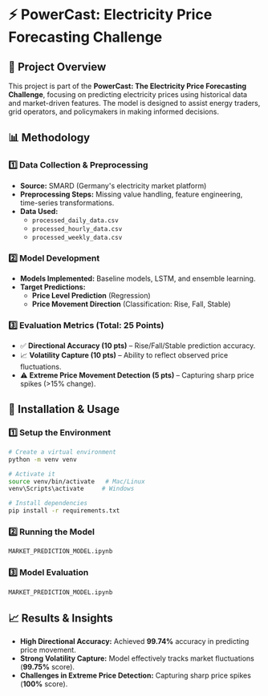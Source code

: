 # ⚡ PowerCast: Electricity Price Forecasting Challenge

## 📌 Project Overview
This project is part of the **PowerCast: The Electricity Price Forecasting Challenge**, focusing on predicting electricity prices using historical data and market-driven features. The model is designed to assist energy traders, grid operators, and policymakers in making informed decisions.

## 📊 Methodology
### **1️⃣ Data Collection & Preprocessing**
- **Source:** SMARD (Germany's electricity market platform)
- **Preprocessing Steps:** Missing value handling, feature engineering, time-series transformations.
- **Data Used:**
  - `processed_daily_data.csv`
  - `processed_hourly_data.csv`
  - `processed_weekly_data.csv`

### **2️⃣ Model Development**
- **Models Implemented:** Baseline models, LSTM, and ensemble learning.
- **Target Predictions:**
  - **Price Level Prediction** (Regression)
  - **Price Movement Direction** (Classification: Rise, Fall, Stable)

### **3️⃣ Evaluation Metrics** (Total: 25 Points)
- ✅ **Directional Accuracy (10 pts)** – Rise/Fall/Stable prediction accuracy.
- 📈 **Volatility Capture (10 pts)** – Ability to reflect observed price fluctuations.
- ⚠️ **Extreme Price Movement Detection (5 pts)** – Capturing sharp price spikes (>15% change).

## 🚀 Installation & Usage
### **1️⃣ Setup the Environment**
```bash
# Create a virtual environment
python -m venv venv

# Activate it
source venv/bin/activate   # Mac/Linux
venv\Scripts\activate     # Windows

# Install dependencies
pip install -r requirements.txt
```

### **2️⃣ Running the Model**
```bash
MARKET_PREDICTION_MODEL.ipynb
```

### **3️⃣ Model Evaluation**
```bash
MARKET_PREDICTION_MODEL.ipynb
```

## 📈 Results & Insights
- **High Directional Accuracy:** Achieved **99.74%** accuracy in predicting price movement.
- **Strong Volatility Capture:** Model effectively tracks market fluctuations (**99.75%** score).
- **Challenges in Extreme Price Detection:** Capturing sharp price spikes (**100%** score).